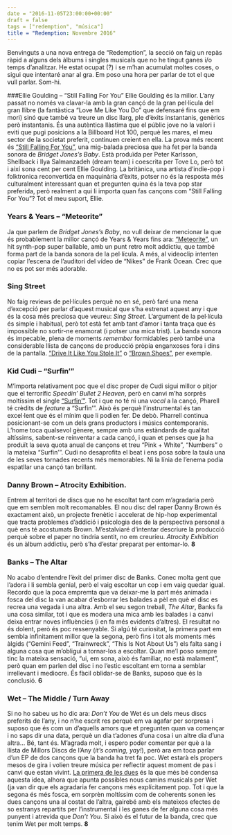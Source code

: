 ```yaml
---
date = "2016-11-05T23:00:00+00:00"
draft = false
tags = ["redemption", "música"]
title = "Redemption: Novembre 2016"
---
```

Benvinguts a una nova entrega de “Redemption”, la secció on faig un repàs ràpid a alguns dels àlbums i singles musicals que no he tingut ganes i/o temps d’analitzar. He estat ocupat (?) i se m’han acumulat moltes coses, o sigui que intentaré anar al gra. Em poso una hora per parlar de tot el que vull parlar. Som-hi.

<!-- more -->

###Ellie Goulding – “Still Falling For You”
Ellie Goulding és la millor. L’any passat no només va clavar-la amb la gran cançó de la gran pel·lícula del gran llibre (la fantàstica “Love Me Like You Do” que defensaré fins que em mori) sinó que també va treure un disc llarg, ple d’èxits instantanis, genèrics però instantanis. És una autèntica llàstima que el públic jove no la valori i eviti que pugi posicions a la Billboard Hot 100, perquè les mares, el meu sector de la societat preferit, continuen creient en ella. La prova més recent és [“Still Falling For You”](https://www.youtube.com/watch?v=pvP_OwVSFpk), una mig-balada preciosa que ha fet per la banda sonora de *Bridget Jones’s Baby*. Està produïda per Peter Karlsson, Shellback i Ilya Salmanzadeh (dream team) i coescrita per Tove Lo, però tot i així sona cent per cent Ellie Goulding. La britànica, una artista d’indie-pop i folktronica reconvertida en maquinària d’èxits, potser no és la resposta més culturalment interessant quan et pregunten quina és la teva pop star preferida, però realment a qui li importa quan fas cançons com “Still Falling For You”? Tot el meu suport, Ellie.

### Years & Years – “Meteorite”
Ja que parlem de *Bridget Jones’s Baby*, no vull deixar de mencionar la que és probablement la millor cançó de Years & Years fins ara: [“Meteorite”](https://www.youtube.com/watch?v=skOAT87JVbU), un hit synth-pop super ballable, amb un punt retro molt addictiu, que també forma part de la banda sonora de la pel·lícula. A més, al videoclip intenten copiar l’escena de l’auditori del vídeo de “Nikes” de Frank Ocean. Crec que no es pot ser més adorable.

### Sing Street
No faig reviews de pel·lícules perquè no en sé, però faré una mena d’excepció per parlar d’aquest musical que s’ha estrenat aquest any i que és la cosa més preciosa que veureu: *Sing Street*. L’argument de la pel·lícula és simple i habitual, però tot està fet amb tant d’amor i tanta traça que és impossible no sortir-ne enamorat (i potser una mica trist). La banda sonora és impecable, plena de moments *remember* formidables però també una considerable llista de cançons de producció pròpia enganxoses fora i dins de la pantalla. [“Drive It Like You Stole It”](https://www.youtube.com/watch?v=fuWTcmjnEGY) o [“Brown Shoes”](https://www.youtube.com/watch?v=AHG6t6dMiR4), per exemple.

### Kid Cudi – “Surfin’”
M’importa relativament poc que el disc proper de Cudi sigui millor o pitjor que el terrorífic *Speedin’ Bullet 2 Heaven*, però en canvi m’ha sorprès moltíssim el single [“Surfin’”](https://www.youtube.com/watch?v=F5KgsubkMCA). Tot i que no té ni una *vocal* a la cançó, Pharell té crèdits de *feature* a “Surfin’”. Això és perquè l’instrumental és tan excel·lent que és el mínim que li podien fer. De debò. Pharrell continua posicionant-se com un dels grans productors i músics contemporanis. L’home toca qualsevol gènere, sempre amb uns estàndards de qualitat altíssims, sabent-se reinventar a cada cançó, i quan et penses que ja ha produït la seva quota anual de cançons et treu “Pink + White”, “Numbers” o la mateixa “Surfin’”. Cudi no desaprofita el beat i ens posa sobre la taula una de les seves tornades recents més memorables. Ni la línia de l’enema podia espatllar una cançó tan brillant. 

### Danny Brown – Atrocity Exhibition.
Entrem al territori de discs que no he escoltat tant com m’agradaria però que em semblen molt recomanables. El nou disc del raper Danny Brown és exactament això, un projecte frenètic i accelerat de hip-hop experimental que tracta problemes d’addició i psicologia des de la perspectiva personal a què ens té acostumats Brown. M’estalviaré d’intentar descriure la producció perquè sobre el paper no tindria sentit, no em creuríeu. *Atrocity Exhibition* és un àlbum addictiu, però s’ha d’estar preparat per entomar-lo. **8**

### Banks – The Altar
No acabo d’entendre l’èxit del primer disc de Banks. Conec molta gent que l’adora i li sembla genial, però el vaig escoltar un cop i em vaig quedar igual. Recordo que la poca empremta que va deixar-me la part més animada i fosca del disc la van acabar d’esborrar les balades a pèl en què el disc es recrea una vegada i una altra. Amb el seu segon treball, *The Altar*, Banks fa una cosa similar, tot i que es modera una mica amb les balades i a canvi deixa entrar noves influències (i en fa més evidents d’altres). El resultat no és dolent, però és poc ressenyable. Si algú té curiositat, la primera part em sembla infinitament millor que la segona, però fins i tot als moments més àlgids (“Gemini Feed”, “Trainwreck”, “This Is Not About Us”) els falta sang i alguna cosa que m’obligui a tornar-los a escoltar. Quan me’l poso sempre tinc la mateixa sensació, “ui, em sona, això és familiar, no està malament”, però quan em parlen del disc i no l’estic escoltant em torna a semblar irrellevant i mediocre. És fàcil oblidar-se de Banks, suposo que és la conclusió. **6**


### Wet – The Middle / Turn Away
Si no ho sabeu us ho dic ara: *Don’t You* de Wet és un dels meus discs preferits de l’any, i no n’he escrit res perquè em va agafar per sorpresa i suposo que és com un d’aquells amors que et pregunten quan va començar i no saps dir una data, perquè un dia t’adones d’una cosa i un altre dia d’una altra… Bé, tant és. M’agrada molt, i espero poder comentar per què a la llista de Millors Discs de l’Any (*it’s coming, yay!*), però ara em toca parlar d’un EP de dos cançons que la banda ha tret fa poc. Wet estarà els propers mesos de gira i volien treure música per reflectir aquest moment de pas i canvi que estan vivint. [La primera de les dues](https://www.youtube.com/watch?v=E1_YLLv6Jt8) és la que més bé condensa aquesta idea, alhora que apunta possibles nous camins musicals per Wet (ja van dir que els agradaria fer cançons més explícitament pop. Tot i que la segona és més fosca, em sorprèn moltíssim com de coherents sonen les dues cançons una al costat de l’altra, gairebé amb els mateixos efectes de so estranys repartits per l’instrumental i les ganes de fer alguna cosa més punyent i atrevida que *Don’t You*. Si això és el futur de la banda, crec que tenim Wet per molt temps. **8**